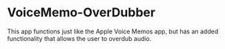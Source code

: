# VoiceMemo-OverDubber
This app functions just like the Apple Voice Memos app, but has an added functionality that allows the user to overdub audio.
